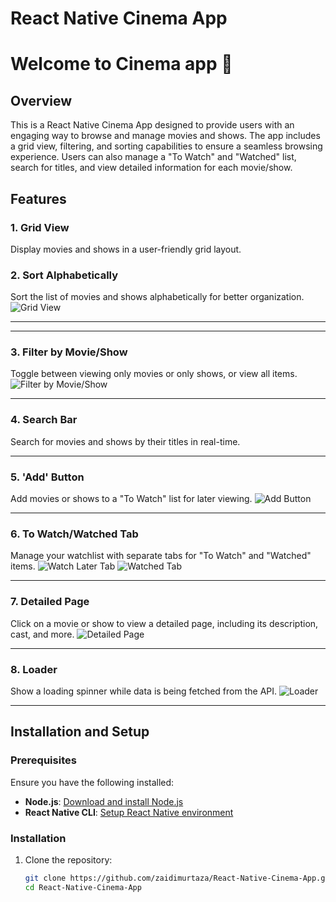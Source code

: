# React Native Cinema App

# Welcome to Cinema app 👋


## Overview
This is a React Native Cinema App designed to provide users with an engaging way to browse and manage movies and shows. The app includes a grid view, filtering, and sorting capabilities to ensure a seamless browsing experience. Users can also manage a "To Watch" and "Watched" list, search for titles, and view detailed information for each movie/show.

## Features

### 1. **Grid View**
Display movies and shows in a user-friendly grid layout.
### 2. **Sort Alphabetically**
Sort the list of movies and shows alphabetically for better organization.
![Grid View](./assets/images/screen5.png)

---




---

### 3. **Filter by Movie/Show**
Toggle between viewing only movies or only shows, or view all items.
![Filter by Movie/Show](./assets/images/screen6.jpg)

---

### 4. **Search Bar**
Search for movies and shows by their titles in real-time.

---

### 5. **'Add' Button**
Add movies or shows to a "To Watch" list for later viewing.
![Add Button](./assets/images/screen3.jpg)

---

### 6. **To Watch/Watched Tab**
Manage your watchlist with separate tabs for "To Watch" and "Watched" items.
![Watch Later Tab](./assets/images/screen2.jpg)
![Watched Tab](./assets/images/screen4.jpg)

---

### 7. **Detailed Page**
Click on a movie or show to view a detailed page, including its description, cast, and more.
![Detailed Page](./assets/images/screen1.jpg)

---

### 8. **Loader**
Show a loading spinner while data is being fetched from the API.
![Loader](./assets/images/screen7.jpg)

---

## Installation and Setup

### Prerequisites
Ensure you have the following installed:
- **Node.js**: [Download and install Node.js](https://nodejs.org/)
- **React Native CLI**: [Setup React Native environment](https://reactnative.dev/docs/environment-setup)

### Installation

1. Clone the repository:
   ```bash
   git clone https://github.com/zaidimurtaza/React-Native-Cinema-App.git
   cd React-Native-Cinema-App
